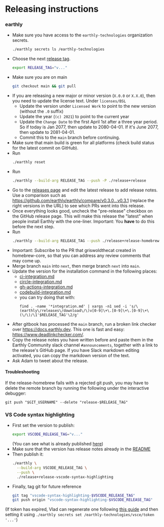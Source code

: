 # Releasing instructions

### earthly
* Make sure you have access to the `earthly-technologies` organization secrets.
  ```bash
  ./earthly secrets ls /earthly-technologies
  ```
* Choose the next [release tag](https://github.com/earthly/earthly/releases).
  ```bash
  export RELEASE_TAG="v..."
  ```
* Make sure you are on main
  ```bash
  git checkout main && git pull
  ```
* If you are releasing a new major or minor version (`X.0.0` or `X.X.0`), then you need to update the license text. Under `licenses/BSL`
  * Update the version under `Licensed Work` to point to the new version (without the `.0` suffix)
  * Update the year (`(c) 2021`) to point to the current year
  * Update the `Change Date` to the first April 1st after a three year period. So if today is Jan 2077, then update to 2080-04-01. If it's June 2077, then update to 2081-04-01.
  * Commit this to the `main` branch before continuing.
* Make sure that main build is green for all platforms (check build status for the latest commit on GitHub).
* Run
  ```bash
  ./earthly reset
  ```
* Run
  ```bash
  ./earthly --build-arg RELEASE_TAG --push -P ./release+release
  ```
* Go to the [releases page](https://github.com/earthly/earthly/releases) and edit the latest release to add release notes. Use a comparison such as https://github.com/earthly/earthly/compare/v0.3.0...v0.3.1 (replace the right versions in the URL) to see which PRs went into this release.
* Once everything looks good, uncheck the "pre-release" checkbox on the GitHub release page. This will make this release the "latest" when people install Earthly with the one-liner. Important: You **have** to do this before the next step.
* Run
  ```bash
  ./earthly --build-arg RELEASE_TAG --push ./release+release-homebrew
  ```
* Important: Subscribe to the PR that griswoldthecat created in homebrew-core, so that you can address any review comments that may come up.
* Merge branch `main` into `next`, then merge branch `next` into `main`.
* Update the version for the installation command in the following places:
  * [ci-integration.md](../docs/ci-integration.md)
  * [circle-integration.md](../docs/ci-examples/circle-integration.md)
  * [gh-actions-integration.md](../docs/ci-examples/gh-actions-integration.md)
  * [codebuild-integration.md](../docs/ci-examples/codebuild-integration.md)
  * you can try doing that with:
    ```
    find . -name '*integration.md' | xargs -n1 sed -i 's/\(earthly\/releases\/download\/\)v[0-9]\+\.[0-9]\+\.[0-9]\+\(\/\)/\1'$RELEASE_TAG'\2/g'
    ```
* After gitbook has processed the `main` branch, run a broken link checker over https://docs.earthly.dev. This one is fast and easy: https://www.deadlinkchecker.com/.
* Copy the release notes you have written before and paste them in the Earthly Community slack channel `#announcements`, together with a link to the release's GitHub page. If you have Slack markdown editing activated, you can copy the markdown version of the text.
* Ask Adam to tweet about the release.

#### Troubleshooting

If the release-homebrew fails with a rejected git push, you may have to delete the remote branch by running the following under the interactive debugger:

    git push "$GIT_USERNAME" --delete "release-$RELEASE_TAG"

### VS Code syntax highlighting

* First set the version to publish:
  ```bash
  export VSCODE_RELEASE_TAG="v..."
  ```
  (You can see what is already published [here](https://marketplace.visualstudio.com/items?itemName=earthly.earthfile-syntax-highlighting))
* Make sure that the version has release notes already in the [README](../contrib/earthfile-syntax-highlighting/README.md)
* Then publish it:
  ```bash
  ./earthly \
    --build-arg VSCODE_RELEASE_TAG \
    --push \
    ./release+release-vscode-syntax-highlighting
  ```
* Finally, tag git for future reference
  ```bash
  git tag "vscode-syntax-highlighting-$VSCODE_RELEASE_TAG"
  git push origin "vscode-syntax-highlighting-$VSCODE_RELEASE_TAG"
  ```

(If token has expired, Vlad can regenerate one following [this guide](https://code.visualstudio.com/api/working-with-extensions/publishing-extension#get-a-personal-access-token) and then setting it using `./earthly secrets set /earthly-technologies/vsce/token '...'`)
